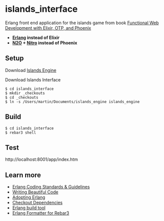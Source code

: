 # islands_interface
Erlang front end application for the islands game from book [Functional Web Development with Elixir, OTP, and Phoenix](https://pragprog.com/book/lhelph/functional-web-development-with-elixir-otp-and-phoenix)

* **[Erlang](https://www.erlang.org) instead of Elixir**
* **[N2O](https://github.com/synrc/n2o) + [Nitro](https://github.com/synrc/nitro) instead of Phoenix**

## Setup

Download [Islands Engine](https://github.com/ixmrm01/islands_engine)

Download Islands Interface

```
$ cd islands_interface
$ mkdir _checkouts
$ cd _checkouts
$ ln -s /Users/martin/Documents/islands_engine islands_engine
```

## Build

```
$ cd islands_interface
$ rebar3 shell
```

## Test

http://localhost:8001/app/index.htm

## Learn more

* [Erlang Coding Standards & Guidelines](https://github.com/inaka/erlang_guidelines)
* [Writing Beautiful Code](http://www.gar1t.com/blog/writing-beautiful-code-erlang-factory.html)
* [Adopting Erlang](https://adoptingerlang.org/)
* [Checkout Dependencies](https://adoptingerlang.org/docs/development/dependencies/#checkout-dependencies)
* [Erlang build tool](https://github.com/erlang/rebar3)
* [Erlang Formatter for Rebar3](https://github.com/AdRoll/rebar3_format)
